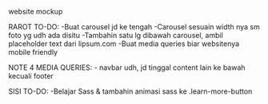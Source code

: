 website mockup

RAROT TO-DO: 
-Buat carousel jd ke tengah 
-Carousel sesuain width nya sm foto yg udh ada disitu 
-Tambahin satu lg dibawah carousel, ambil placeholder text dari lipsum.com 
-Buat media queries biar websitenya mobile friendly

NOTE 4 MEDIA QUERIES:
    - navbar udh, jd tinggal content lain ke bawah kecuali footer


SISI TO-DO:
-Belajar Sass & tambahin animasi sass ke .learn-more-button